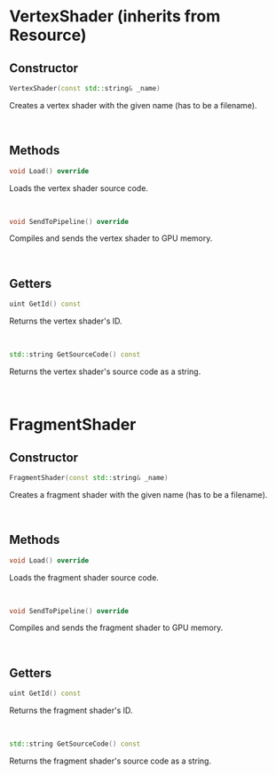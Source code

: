 # VertexShader (inherits from Resource)

## Constructor

```cpp
VertexShader(const std::string& _name)
```

Creates a vertex shader with the given name (has to be a filename).

<br>

## Methods

```cpp
void Load() override
```

Loads the vertex shader source code.

<br>

```cpp
void SendToPipeline() override
```

Compiles and sends the vertex shader to GPU memory.

<br>

## Getters

```cpp
uint GetId() const
```

Returns the vertex shader's ID.

<br>

```cpp
std::string GetSourceCode() const
```

Returns the vertex shader's source code as a string.

<br>

# FragmentShader

## Constructor

```cpp
FragmentShader(const std::string& _name)
```

Creates a fragment shader with the given name (has to be a filename).

<br>

## Methods

```cpp
void Load() override
```

Loads the fragment shader source code.

<br>

```cpp
void SendToPipeline() override
```

Compiles and sends the fragment shader to GPU memory.

<br>

## Getters

```cpp
uint GetId() const
```

Returns the fragment shader's ID.

<br>

```cpp
std::string GetSourceCode() const
```

Returns the fragment shader's source code as a string.

<br>

